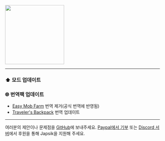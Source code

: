 <img src="https://static.japsik.com/assets/images/Chosik-Logo-cat_chap.png" width="192" height="192" />

***

### ⬆️ 모드 업데이트

### 🌐 번역팩 업데이트
- [Easy Mob Farm](https://modrinth.com/mod/easy-mob-farm) 번역 제거(공식 번역에 반영됨)
- [Traveler's Backpack](https://modrinth.com/mod/travelersbackpack) 번역 업데이트

***

여러분의 제안이나 문제점을 [GitHub](https://github.com/Japsik-Server/Chosik-Client/issues/new)에 보내주세요. [Paypal에서 기부](https://paypal.me/thecats1105) 또는 [Discord 서버](https://discord.japsik.com)에서 후원을 통해 Japsik을 지원해 주세요.